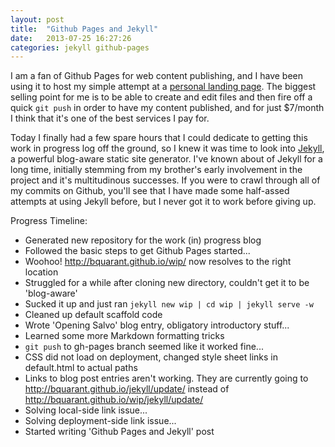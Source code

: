 ```yaml
---
layout: post
title:  "Github Pages and Jekyll"
date:   2013-07-25 16:27:26
categories: jekyll github-pages
---
```


I am a fan of Github Pages for web content publishing, and I have been using it to host my simple attempt at a [personal landing page][landing_page]. The biggest selling point for me is to be able to create and edit files and then fire off a quick ```git push``` in order to have my content published, and for just $7/month I think that it's one of the best services I pay for. 

Today I finally had a few spare hours that I could dedicate to getting this work in progress log off the ground, so I knew it was time to look into [Jekyll][jekyll_home], a powerful blog-aware static site generator.  I've known about of Jekyll for a long time, initially stemming from my brother's early involvement in the project and it's multitudinous successes. If you were to crawl through all of my commits on Github, you'll see that I have made some half-assed attempts at using Jekyll before, but I never got it to work before giving up. 

Progress Timeline: 
*  Generated new repository for the work (in) progress blog
*  Followed the basic steps to get Github Pages started...
*  Woohoo! <http://bquarant.github.io/wip/> now resolves to the right location
*  Struggled for a while after cloning new directory, couldn't get it to be 'blog-aware' 
*  Sucked it up and just ran ```jekyll new wip | cd wip | jekyll serve -w```
*  Cleaned up default scaffold code
*  Wrote 'Opening Salvo' blog entry, obligatory introductory stuff...
*  Learned some more Markdown formatting tricks
*  ```git push``` to gh-pages branch seemed like it worked fine...
*  CSS did not load on deployment, changed style sheet links in default.html to actual paths 
*  Links to blog post entries aren't working. They are currently going to <http://bquarant.github.io/jekyll/update/> instead of <http://bquarant.github.io/wip/jekyll/update/>
*  Solving local-side link issue...
*  Solving deployment-side link issue...
*  Started writing 'Github Pages and Jekyll' post


[landing_page]: http://bquarant.github.io/
[jekyll_home]: http://jekyllrb.com/